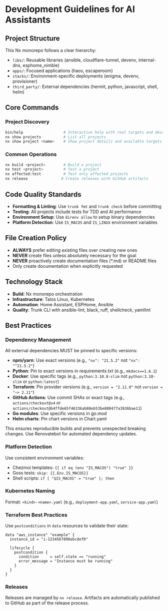 # Development Guidelines for AI Assistants

## Project Structure

This Nx monorepo follows a clear hierarchy:
- `libs/`: Reusable libraries (ansible, cloudflare-tunnel, devenv, internal-dns, esphome_nimble)
- `apps/`: Focused applications (haos, escaperoom)
- `stacks/`: Environment-specific deployments (enigma, devenv, provisioner)
- `third_party/`: External dependencies (hermit, python, javascript, shell, helm)

## Core Commands

### Project Discovery
```bash
bin/help                  # Interactive help with real targets and descriptions
nx show projects          # List all projects
nx show project <name>    # Show project details and available targets
```

### Common Operations
```bash
nx build <project>        # Build a project
nx test <project>         # Test a project
nx affected:test          # Test only affected projects
nx release               # Create releases with GitHub artifacts
```

## Code Quality Standards

- **Formatting & Linting**: Use `trunk fmt` and `trunk check` before committing
- **Testing**: All projects include tests for TDD and AI performance
- **Environment Setup**: Use `direnv allow` to setup binary dependencies
- **Platform Detection**: Use `IS_MACOS` and `IS_LINUX` environment variables

## File Creation Policy

- **ALWAYS** prefer editing existing files over creating new ones
- **NEVER** create files unless absolutely necessary for the goal
- **NEVER** proactively create documentation files (*.md) or README files
- Only create documentation when explicitly requested

## Technology Stack

- **Build**: Nx monorepo orchestration
- **Infrastructure**: Talos Linux, Kubernetes
- **Automation**: Home Assistant, ESPHome, Ansible
- **Quality**: Trunk CLI with ansible-lint, black, ruff, shellcheck, yamllint

## Best Practices

### Dependency Management
All external dependencies MUST be pinned to specific versions:
- **npm/yarn**: Use exact versions (e.g., `"nx": "21.5.2"` not `"nx": "^21.5.2"`)
- **Python**: Pin to exact versions in requirements.txt (e.g., `mkdocs==1.6.1`)
- **Docker**: Use specific tags (e.g., `python:3.10.8-slim` not `python:3.10-slim` or `python:latest`)
- **Terraform**: Pin provider versions (e.g., `version = "2.11.0"` not `version = "~> 2.11"`)
- **GitHub Actions**: Use commit SHAs or exact tags (e.g., `actions/checkout@v4` or `actions/checkout@b4ffde65f46336ab88eb53be808477a3936bae11`)
- **Go modules**: Use specific versions in go.mod
- **Helm charts**: Pin chart versions in Chart.yaml

This ensures reproducible builds and prevents unexpected breaking changes. Use Renovatebot for automated dependency updates.

### Platform Detection
Use consistent environment variables:
- Chezmoi templates: `{{ if eq (env "IS_MACOS") "true" }}`
- Goss tests: `skip: {{.Env.IS_MACOS}}`
- Shell scripts: `if [ "$IS_MACOS" = "true" ]; then`

### Kubernetes Naming
Format: `<kind>-<name>.yaml` (e.g., `deployment-app.yaml`, `service-app.yaml`)

### Terraform Best Practices
Use `postconditions` in `data` resources to validate their state:
```hcl
data "aws_instance" "example" {
  instance_id = "i-1234567890abcdef0"

  lifecycle {
    postcondition {
      condition     = self.state == "running"
      error_message = "Instance must be running"
    }
  }
}
```

### Releases
Releases are managed by `nx release`. Artifacts are automatically published to GitHub as part of the release process.